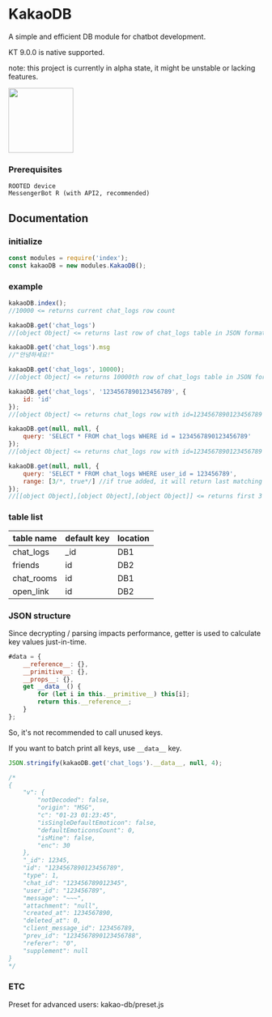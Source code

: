 # KakaoDB

A simple and efficient DB module for chatbot development.

KT 9.0.0 is native supported.

note: this project is currently in alpha state, it might be unstable or lacking features.

<img src="https://upload.wikimedia.org/wikipedia/commons/b/bd/CC-BY-NC-SA.svg" width="128">


### Prerequisites

```
ROOTED device
MessengerBot R (with API2, recommended)
```

## Documentation

### initialize

```js
const modules = require('index');
const kakaoDB = new modules.KakaoDB();
```

### example

```js
kakaoDB.index();
//10000 <= returns current chat_logs row count

kakaoDB.get('chat_logs')
//[object Object] <= returns last row of chat_logs table in JSON format

kakaoDB.get('chat_logs').msg
//"안녕하세요!"

kakaoDB.get('chat_logs', 10000);
//[object Object] <= returns 10000th row of chat_logs table in JSON format

kakaoDB.get('chat_logs', '1234567890123456789', {
    id: 'id'
});
//[object Object] <= returns chat_logs row with id=1234567890123456789 in JSON format

kakaoDB.get(null, null, {
    query: 'SELECT * FROM chat_logs WHERE id = 1234567890123456789'
});
//[object Object] <= returns chat_logs row with id=1234567890123456789 in JSON format

kakaoDB.get(null, null, {
    query: 'SELECT * FROM chat_logs WHERE user_id = 123456789',
    range: [3/*, true*/] //if true added, it will return last matching rows in descending orders instead of first
});
//[[object Object],[object Object],[object Object]] <= returns first 3 JSON in array format
```

### table list
| table name | default key | location |
| --- | --- | --- |
| chat_logs | _id | DB1 |
| friends | id | DB2 |
| chat_rooms | id | DB1 |
| open_link | id | DB2 |


### JSON structure

Since decrypting / parsing impacts performance,
getter is used to calculate key values just-in-time.

```js
#data = {
    __reference__: {},
    __primitive__: {},
    __props__: {},
    get __data__() {
        for (let i in this.__primitive__) this[i];
        return this.__reference__;
    }
};
```

So, it's not recommended to call unused keys.

If you want to batch print all keys, use ``__data__`` key.

```js
JSON.stringify(kakaoDB.get('chat_logs').__data__, null, 4);

/*
{
    "v": {
        "notDecoded": false,
        "origin": "MSG",
        "c": "01-23 01:23:45",
        "isSingleDefaultEmoticon": false,
        "defaultEmoticonsCount": 0,
        "isMine": false,
        "enc": 30
    },
    "_id": 12345,
    "id": "1234567890123456789",
    "type": 1,
    "chat_id": "123456789012345",
    "user_id": "123456789",
    "message": "~~~",
    "attachment": "null",
    "created_at": 1234567890,
    "deleted_at": 0,
    "client_message_id": 123456789,
    "prev_id": "1234567890123456788",
    "referer": "0",
    "supplement": null
}
*/
```

### ETC

Preset for advanced users: kakao-db/preset.js